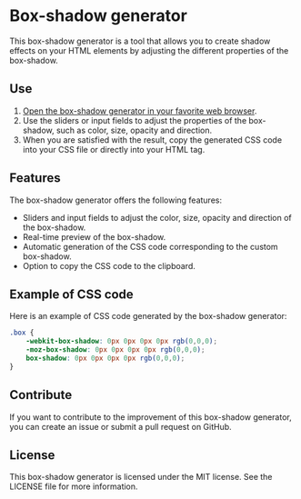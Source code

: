 
# Box-shadow generator 
This box-shadow generator is a tool that allows you to create shadow effects on your HTML elements by adjusting the different properties of the box-shadow.

## Use

1. [Open the box-shadow generator in your favorite web browser](https://lddw.github.io/Box-Shadow-Generator/).
2. Use the sliders or input fields to adjust the properties of the box-shadow, such as color, size, opacity and direction.
3. When you are satisfied with the result, copy the generated CSS code into your CSS file or directly into your HTML tag.

## Features

The box-shadow generator offers the following features:

- Sliders and input fields to adjust the color, size, opacity and direction of the box-shadow.
- Real-time preview of the box-shadow.
- Automatic generation of the CSS code corresponding to the custom box-shadow.
- Option to copy the CSS code to the clipboard.

## Example of CSS code

Here is an example of CSS code generated by the box-shadow generator:

```css
.box {
    -webkit-box-shadow: 0px 0px 0px 0px rgb(0,0,0);
    -moz-box-shadow: 0px 0px 0px 0px rgb(0,0,0);
    box-shadow: 0px 0px 0px 0px rgb(0,0,0);
}
```

## Contribute

If you want to contribute to the improvement of this box-shadow generator, you can create an issue or submit a pull request on GitHub.

## License

This box-shadow generator is licensed under the MIT license. See the LICENSE file for more information.
